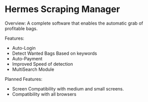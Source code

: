 # Hermes Scraping Manager 
Overview:
  A complete software that enables the automatic grab of profitable bags. 
  
  
Features:
  - Auto-Login
  - Detect Wanted Bags Based on keywords
  - Auto-Payment
  - Improved Speed of detection
  - MultiSearch Module

Planned Features:
  - Screen Compatibility with medium and small screens.
  - Compatibility with all browsers
